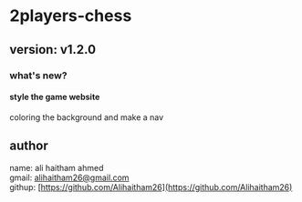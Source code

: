 # 2players-chess
## version: v1.2.0
### what's new?
#### style the game website
coloring the background and make a nav
## author
name: ali haitham ahmed   
gmail: alihaitham26@gmail.com   
githup: [https://github.com/Alihaitham26](https://github.com/Alihaitham26)